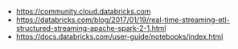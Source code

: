 * https://community.cloud.databricks.com
* https://databricks.com/blog/2017/01/19/real-time-streaming-etl-structured-streaming-apache-spark-2-1.html
* https://docs.databricks.com/user-guide/notebooks/index.html